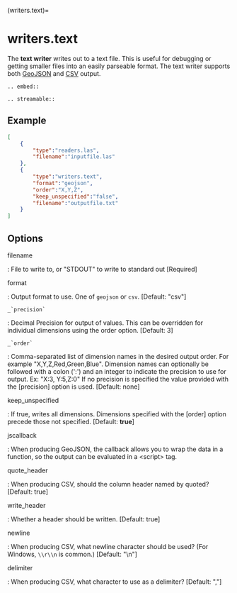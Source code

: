 (writers.text)=

# writers.text

The **text writer** writes out to a text file. This is useful for debugging or
getting smaller files into an easily parseable format.  The text writer
supports both [GeoJSON] and [CSV] output.

```{eval-rst}
.. embed::
```

```{eval-rst}
.. streamable::
```

## Example

```json
[
    {
        "type":"readers.las",
        "filename":"inputfile.las"
    },
    {
        "type":"writers.text",
        "format":"geojson",
        "order":"X,Y,Z",
        "keep_unspecified":"false",
        "filename":"outputfile.txt"
    }
]
```

## Options

filename

: File to write to, or "STDOUT" to write to standard out \[Required\]

format

: Output format to use. One of `geojson` or `csv`. \[Default: "csv"\]

`` _`precision` ``

: Decimal Precision for output of values. This can be overridden for
  individual dimensions using the order option. \[Default: 3\]

`` _`order` ``

: Comma-separated list of dimension names in the desired output order.
  For example "X,Y,Z,Red,Green,Blue". Dimension names
  can optionally be followed with a colon (':') and an integer to indicate the
  precision to use for output. Ex: "X:3, Y:5,Z:0" If no precision is specified
  the value provided with the [precision] option is used. \[Default: none\]

keep_unspecified

: If true, writes all dimensions.  Dimensions specified with the [order]
  option precede those not specified. \[Default: **true**\]

jscallback

: When producing GeoJSON, the callback allows you to wrap the data in
  a function, so the output can be evaluated in a \<script> tag.

quote_header

: When producing CSV, should the column header named by quoted?
  \[Default: true\]

write_header

: Whether a header should be written. \[Default: true\]

newline

: When producing CSV, what newline character should be used? (For Windows,
  `\\r\\n` is common.) \[Default: "\\n"\]

delimiter

: When producing CSV, what character to use as a delimiter? \[Default: ","\]

```{include} writer_opts.md
```

[csv]: http://en.wikipedia.org/wiki/Comma-separated_values
[geojson]: http://geojson.org

